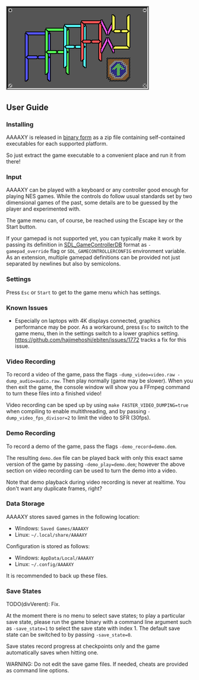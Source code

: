 ## ![AAAAXY](logo.png)

## User Guide

### Installing

AAAAXY is released in [binary
form](https://github.com/divVerent/aaaaxy/releases) as a zip file
containing self-contained executables for each supported platform.

So just extract the game executable to a convenient place and run it
from there\!

### Input

AAAAXY can be played with a keyboard or any controller good enough for
playing NES games. While the controls do follow usual standards set by
two dimensional games of the past, some details are to be guessed by the
player and experimented with.

The game menu can, of course, be reached using the Escape key or the
Start button.

If your gamepad is not supported yet, you can typically make it work by
passing its definition in
[SDL\_GameControllerDB](https://github.com/gabomdq/SDL_GameControllerDB/blob/master/gamecontrollerdb.txt)
format as `-gamepad_override` flag or `SDL_GAMECONTROLLERCONFIG`
environment variable. As an extension, multiple gamepad definitions can
be provided not just separated by newlines but also by semicolons.

### Settings

Press `Esc` or `Start` to get to the game menu which has settings.

### Known Issues

  - Especially on laptops with 4K displays connected, graphics
    performance may be poor. As a workaround, press `Esc` to switch to
    the game menu, then in the settings switch to a lower graphics
    setting. <https://github.com/hajimehoshi/ebiten/issues/1772> tracks
    a fix for this issue.

### Video Recording

To record a video of the game, pass the flags `-dump_video=video.raw
-dump_audio=audio.raw`. Then play normally (game may be slower). When
you then exit the game, the console window will show you a FFmpeg
command to turn these files into a finished video\!

Video recording can be sped up by using `make FASTER_VIDEO_DUMPING=true`
when compiling to enable multithreading, and by passing
`-dump_video_fps_divisor=2` to limit the video to SFR (30fps).

### Demo Recording

To record a demo of the game, pass the flags `-demo_record=demo.dem`.

The resulting `demo.dem` file can be played back with only this exact
same version of the game by passing `-demo_play=demo.dem`; however the
above section on video recording can be used to turn the demo into a
video.

Note that demo playback during video recording is never at realtime. You
don't want any duplicate frames, right?

### Data Storage

AAAAXY stores saved games in the following location:

  - Windows: `Saved Games/AAAAXY`
  - Linux: `~/.local/share/AAAAXY`

Configuration is stored as follows:

  - Windows: `AppData/Local/AAAAXY`
  - Linux: `~/.config/AAAAXY`

It is recommended to back up these files.

### Save States

TODO(divVerent): Fix.

At the moment there is no menu to select save states; to play a
particular save state, please run the game binary with a command line
argument such as `-save_state=1` to select the save state with index 1.
The default save state can be switched to by passing `-save_state=0`.

Save states record progress at checkpoints only and the game
automatically saves when hitting one.

WARNING: Do not edit the save game files. If needed, cheats are provided
as command line options.
